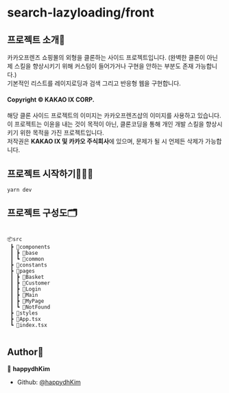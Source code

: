 # search-lazyloading/front

## 프로젝트 소개🦉

카카오프렌즈 쇼핑몰의 외형을 클론하는 사이드 프로젝트입니다. (완벽한 클론이 아닌 제 스킬을 향상시키기 위해 커스텀이 들어가거나 구현을 안하는 부분도 존재 가능합니다.)  
기본적인 리스트를 레이지로딩과 검색 그리고 반응형 웹을 구현합니다.  

#### Copyright © KAKAO IX CORP.
해당 클론 사이드 프로젝트의 이미지는 카카오프렌즈샵의 이미지를 사용하고 있습니다.  
이 프로젝트는 이윤을 내는 것이 목적이 아닌, 클론코딩을 통해 개인 개발 스킬을 향상시키기 위한 목적을 가진 프로젝트입니다.  
저작권은 **KAKAO IX 및 카카오 주식회사**에 있으며, 문제가 될 시 언제든 삭제가 가능합니다.  

## 프로젝트 시작하기👩🏻‍🎨

```sh
yarn dev
```

## 프로젝트 구성도🗂

```

📦src
 ┣ 📂components
 ┃ ┣ 📂base
 ┃ ┗ 📂common
 ┣ 📂constants
 ┣ 📂pages
 ┃ ┣ 📂Basket
 ┃ ┣ 📂Customer
 ┃ ┣ 📂Login
 ┃ ┣ 📂Main
 ┃ ┣ 📂MyPage
 ┃ ┗ 📂NotFound
 ┣ 📂styles
 ┣ 📜App.tsx
 ┗ 📜index.tsx
 
```

## Author🐤

👤 **happydhKim**

* Github: [@happydhKim](https://github.com/happydhKim)
